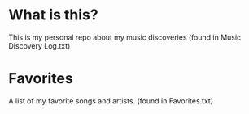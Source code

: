 # What is this?
This is my personal repo about my music discoveries
(found in Music Discovery Log.txt)

# Favorites
A list of my favorite songs and artists.
(found in Favorites.txt)

